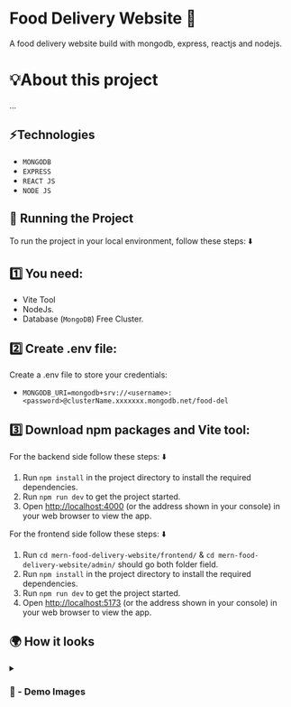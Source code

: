 # Food Delivery Website 🍜
A food delivery website build with mongodb, express, reactjs and nodejs.

# 💡About this project 

...

## ⚡Technologies
* `MONGODB`
* `EXPRESS`
* `REACT JS`
* `NODE JS`

## 🚦 Running the Project

To run the project in your local environment, follow these steps: ⬇️

## 1️⃣ You need: 

- Vite Tool
- NodeJs.
- Database (`MongoDB`) Free Cluster.

## 2️⃣ Create .env file:

Create a .env file to store your credentials:

- `MONGODB_URI=mongodb+srv://<username>:<password>@clusterName.xxxxxxx.mongodb.net/food-del`

## 3️⃣ Download npm packages and Vite tool:

For the backend side follow these steps: ⬇️

1. Run `npm install` in the project directory to install the required dependencies.
2. Run `npm run dev` to get the project started.
3. Open [http://localhost:4000](http://localhost:4000) (or the address shown in your console) in your web browser to view the app.

For the frontend side follow these steps: ⬇️

1. Run `cd mern-food-delivery-website/frontend/` & `cd mern-food-delivery-website/admin/` should go both folder field.
2. Run `npm install` in the project directory to install the required dependencies.
3. Run `npm run dev` to get the project started.
4. Open [http://localhost:5173](http://localhost:5173) (or the address shown in your console) in your web browser to view the app.

## 🌍 How it looks

<details>
<summary><h3> 📸 - Demo Images </h3></summary>


<img src='https://github.com/user-attachments/assets/9d4ea7fd-16cc-4b31-befc-450c900ea5ff' width="100%"/>

#

<img src='https://github.com/user-attachments/assets/cd1cb609-a41a-40fe-92af-3f67d7d6a059' width="100%"/>

#

<img src='https://github.com/user-attachments/assets/bfb0cf11-7cc9-44c4-80b9-97f28de8d604' width="100%"/>

#

<img src='https://github.com/user-attachments/assets/bae7e831-f0f0-448f-873e-86f007c96085' width="100%"/>

#

<img src='https://github.com/user-attachments/assets/218ef8a2-c117-44a1-9b4c-092fc3a9992d' width="100%"/>

#

<img src='https://github.com/user-attachments/assets/13000049-225b-487e-ac88-957d02e954ea' width="100%"/>

#

<img src='https://github.com/user-attachments/assets/4d7f5ef7-8e02-489a-ac33-d59933a1fb4f' width="100%"/>

</details>

